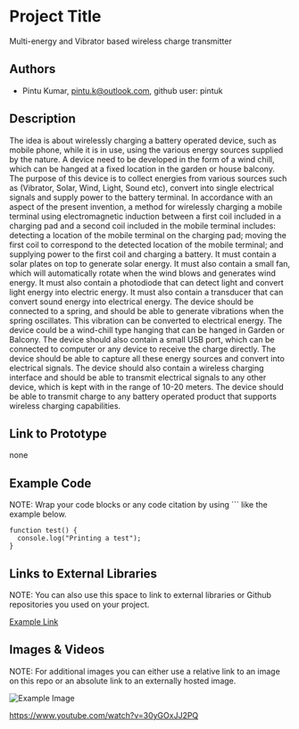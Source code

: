 # Project Title
Multi-energy and Vibrator based wireless charge transmitter

## Authors
- Pintu Kumar, pintu.k@outlook.com, github user: pintuk

## Description
The idea is about wirelessly charging a battery operated device, such as mobile phone, while it is in use, using the various energy sources supplied by the nature. A device need to be developed in the form of a wind chill, which can be hanged at a fixed location in the garden or house balcony. The purpose of this device is to collect energies from various sources such as (Vibrator, Solar, Wind, Light, Sound etc), convert into single electrical signals and supply power to the battery terminal.
In accordance with an aspect of the present invention, a method for wirelessly charging a mobile terminal using electromagnetic induction between a first coil included in a charging pad and a second coil included in the mobile terminal includes: detecting a location of the mobile terminal on the charging pad; moving the first coil to correspond to the detected location of the mobile terminal; and supplying power to the first coil and charging a battery.
It must contain a solar plates on top to generate solar energy.
It must also contain a small fan, which will automatically rotate when the wind blows and generates wind energy.
It must also contain a photodiode that can detect light and convert light energy into electric energy.
It must also contain a transducer that can convert sound energy into electrical energy.
The device should be connected to a spring, and should be able to generate vibrations when the spring oscillates. This vibration can be converted to electrical energy.
The device could be a wind-chill type hanging that can be hanged in Garden or Balcony.
The device should also contain a small USB port, which can be connected to computer or any device to receive the charge directly.
The device should be able to capture all these energy sources and convert into electrical signals.
The device should also contain a wireless charging interface and should be able to transmit electrical signals to any other device, which is kept with in the range of 10-20 meters.
The device should be able to transmit charge to any battery operated product that supports wireless charging capabilities.


## Link to Prototype
none

## Example Code
NOTE: Wrap your code blocks or any code citation by using ``` like the example below.
```
function test() {
  console.log("Printing a test");
}
```
## Links to External Libraries
 NOTE: You can also use this space to link to external libraries or Github repositories you used on your project.

[Example Link](http://www.google.com "Example Link")

## Images & Videos
NOTE: For additional images you can either use a relative link to an image on this repo or an absolute link to an externally hosted image.

![Example Image](project_images/cover.jpg?raw=true "Example Image")

https://www.youtube.com/watch?v=30yGOxJJ2PQ
